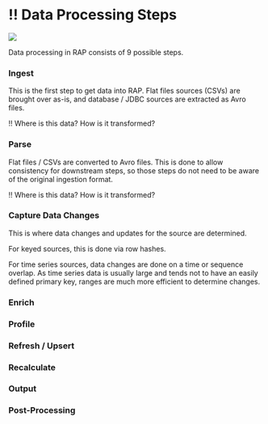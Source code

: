 # !! Data Processing Steps

![](../../.gitbook/assets/2.0-process-steps.jpg)

Data processing in RAP consists of 9 possible steps.

### Ingest

This is the first step to get data into RAP.  Flat files sources \(CSVs\) are brought over as-is, and database / JDBC sources are extracted as Avro files.

!! Where is this data? How is it transformed?

### Parse

Flat files / CSVs are converted to Avro files.  This is done to allow consistency for downstream steps, so those steps do not need to be aware of the original ingestion format.

!! Where is this data? How is it transformed?

### Capture Data Changes

This is where data changes and updates for the source are determined.

For keyed sources, this is done via row hashes.

For time series sources, data changes are done on a time or sequence overlap.  As time series data is usually large and tends not to have an easily defined primary key, ranges are much more efficient to determine changes.

### Enrich

### Profile

### Refresh / Upsert

### Recalculate

### Output

### Post-Processing

